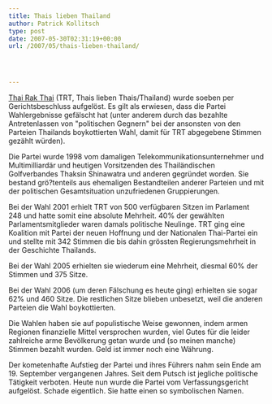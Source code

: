 ```yaml
---
title: Thais lieben Thailand
author: Patrick Kollitsch
type: post
date: 2007-05-30T02:31:19+00:00
url: /2007/05/thais-lieben-thailand/




---
```

[Thai Rak Thai][1] (<span class="caps">TRT</span>, Thais lieben Thais/Thailand) wurde soeben per Gerichtsbeschluss aufgelöst. Es gilt als erwiesen, dass die Partei Wahlergebnisse gefälscht hat (unter anderem durch das bezahlte Antretenlassen von "politischen Gegnern" bei der ansonsten von den Parteien Thailands boykottierten Wahl, damit für <span class="caps">TRT</span> abgegebene Stimmen gezählt würden).

Die Partei wurde 1998 vom damaligen Telekommunikationsunternehmer und Multimilliardär und heutigen Vorsitzenden des Thailändischen Golfverbandes Thaksin Shinawatra und anderen gegründet worden. Sie bestand grö?tenteils aus ehemaligen Bestandteilen anderer Parteien und mit der politischen Gesamtsituation unzufriedenen Gruppierungen.

Bei der Wahl 2001 erhielt <span class="caps">TRT</span> von 500 verfügbaren Sitzen im Parlament 248 und hatte somit eine absolute Mehrheit. 40% der gewählten Parlamentsmitglieder waren damals politische Neulinge. <span class="caps">TRT</span> ging eine Koalition mit Partei der neuen Hoffnung und der Nationalen Thai-Partei ein und stellte mit 342 Stimmen die bis dahin grössten Regierungsmehrheit in der Geschichte Thailands.

Bei der Wahl 2005 erhielten sie wiederum eine Mehrheit, diesmal 60% der Stimmen und 375 Sitze.

Bei der Wahl 2006 (um deren Fälschung es heute ging) erhielten sie sogar 62% und 460 Sitze. Die restlichen Sitze blieben unbesetzt, weil die anderen Parteien die Wahl boykottierten.

Die Wahlen haben sie auf populistische Weise gewonnen, indem armen Regionen finanzielle Mittel versprochen wurden, viel Gutes für die leider zahlreiche arme Bevölkerung getan wurde und (so meinen manche) Stimmen bezahlt wurden. Geld ist immer noch eine Währung. 

Der kometenhafte Aufstieg der Partei und ihres Führers nahm sein Ende am 19. September vergangenen Jahres. Seit dem Putsch ist jegliche politische Tätigkeit verboten. Heute nun wurde die Partei vom Verfassungsgericht aufgelöst. Schade eigentlich. Sie hatte einen so symbolischen Namen.

 [1]: http://www.thairakthai.or.th/index.asp
